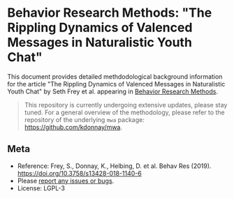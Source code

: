 # Behavior Research Methods: "The Rippling Dynamics of Valenced Messages in Naturalistic Youth Chat"

This document provides detailed methdodological background information for the article "The Rippling Dynamics of Valenced Messages in Naturalistic Youth Chat" by Seth Frey et al. appearing in [Behavior Research Methods](https://doi.org/10.3758/s13428-018-1140-6).

> This repository is currently undergoing extensive updates, please stay tuned. For a general overview of the methodology, please refer to the repository of the underlying `mwa` package: https://github.com/kdonnay/mwa.

## Meta
- Reference: Frey, S., Donnay, K., Helbing, D. et al. Behav Res (2019). https://doi.org/10.3758/s13428-018-1140-6
- Please [report any issues or bugs](https://github.com/kdonnay/mwa-psych/issues).
- License:  LGPL-3
